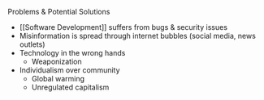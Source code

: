 Problems & Potential Solutions

* [[Software Development]] suffers from bugs & security issues
* Misinformation is spread through internet bubbles (social media, news outlets)
* Technology in the wrong hands
	* Weaponization
* Individualism over community
	* Global warming
	* Unregulated capitalism